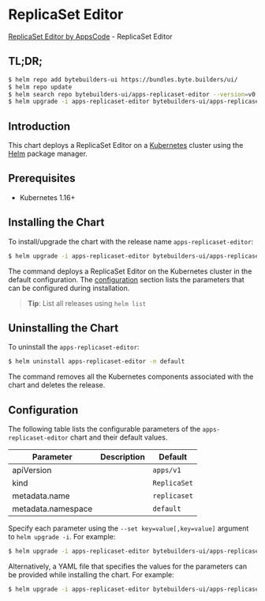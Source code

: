 # ReplicaSet Editor

[ReplicaSet Editor by AppsCode](https://byte.builders) - ReplicaSet Editor

## TL;DR;

```bash
$ helm repo add bytebuilders-ui https://bundles.byte.builders/ui/
$ helm repo update
$ helm search repo bytebuilders-ui/apps-replicaset-editor --version=v0.4.9
$ helm upgrade -i apps-replicaset-editor bytebuilders-ui/apps-replicaset-editor -n default --create-namespace --version=v0.4.9
```

## Introduction

This chart deploys a ReplicaSet Editor on a [Kubernetes](http://kubernetes.io) cluster using the [Helm](https://helm.sh) package manager.

## Prerequisites

- Kubernetes 1.16+

## Installing the Chart

To install/upgrade the chart with the release name `apps-replicaset-editor`:

```bash
$ helm upgrade -i apps-replicaset-editor bytebuilders-ui/apps-replicaset-editor -n default --create-namespace --version=v0.4.9
```

The command deploys a ReplicaSet Editor on the Kubernetes cluster in the default configuration. The [configuration](#configuration) section lists the parameters that can be configured during installation.

> **Tip**: List all releases using `helm list`

## Uninstalling the Chart

To uninstall the `apps-replicaset-editor`:

```bash
$ helm uninstall apps-replicaset-editor -n default
```

The command removes all the Kubernetes components associated with the chart and deletes the release.

## Configuration

The following table lists the configurable parameters of the `apps-replicaset-editor` chart and their default values.

|     Parameter      | Description |         Default         |
|--------------------|-------------|-------------------------|
| apiVersion         |             | <code>apps/v1</code>    |
| kind               |             | <code>ReplicaSet</code> |
| metadata.name      |             | <code>replicaset</code> |
| metadata.namespace |             | <code>default</code>    |


Specify each parameter using the `--set key=value[,key=value]` argument to `helm upgrade -i`. For example:

```bash
$ helm upgrade -i apps-replicaset-editor bytebuilders-ui/apps-replicaset-editor -n default --create-namespace --version=v0.4.9 --set apiVersion=apps/v1
```

Alternatively, a YAML file that specifies the values for the parameters can be provided while
installing the chart. For example:

```bash
$ helm upgrade -i apps-replicaset-editor bytebuilders-ui/apps-replicaset-editor -n default --create-namespace --version=v0.4.9 --values values.yaml
```
